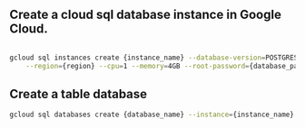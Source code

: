 ## Create a cloud sql database instance in Google Cloud.

```bash

gcloud sql instances create {instance_name} --database-version=POSTGRES_15 \
    --region={region} --cpu=1 --memory=4GB --root-password={database_password}
```

## Create a table database

```bash
gcloud sql databases create {database_name} --instance={instance_name}

```